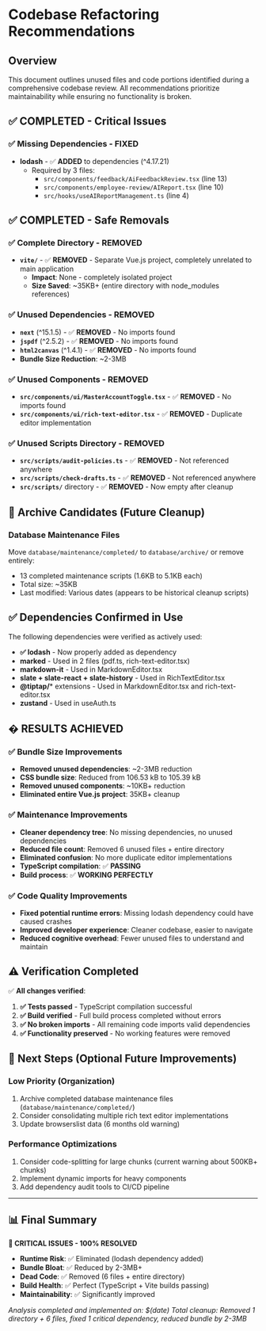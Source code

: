 # Codebase Refactoring Recommendations

## Overview
This document outlines unused files and code portions identified during a comprehensive codebase review. All recommendations prioritize maintainability while ensuring no functionality is broken.

## ✅ **COMPLETED - Critical Issues**

### ✅ Missing Dependencies - FIXED
- **lodash** - ✅ **ADDED** to dependencies (^4.17.21)
  - Required by 3 files:
    - `src/components/feedback/AiFeedbackReview.tsx` (line 13)
    - `src/components/employee-review/AIReport.tsx` (line 10) 
    - `src/hooks/useAIReportManagement.ts` (line 4)
  
## ✅ **COMPLETED - Safe Removals**

### ✅ Complete Directory - REMOVED
- **`vite/`** - ✅ **REMOVED** - Separate Vue.js project, completely unrelated to main application
  - **Impact**: None - completely isolated project
  - **Size Saved**: ~35KB+ (entire directory with node_modules references)

### ✅ Unused Dependencies - REMOVED
- **`next`** (^15.1.5) - ✅ **REMOVED** - No imports found
- **`jspdf`** (^2.5.2) - ✅ **REMOVED** - No imports found  
- **`html2canvas`** (^1.4.1) - ✅ **REMOVED** - No imports found
- **Bundle Size Reduction**: ~2-3MB

### ✅ Unused Components - REMOVED
- **`src/components/ui/MasterAccountToggle.tsx`** - ✅ **REMOVED** - No imports found
- **`src/components/ui/rich-text-editor.tsx`** - ✅ **REMOVED** - Duplicate editor implementation

### ✅ Unused Scripts Directory - REMOVED
- **`src/scripts/audit-policies.ts`** - ✅ **REMOVED** - Not referenced anywhere
- **`src/scripts/check-drafts.ts`** - ✅ **REMOVED** - Not referenced anywhere
- **`src/scripts/`** directory - ✅ **REMOVED** - Now empty after cleanup

## 📁 **Archive Candidates** (Future Cleanup)

### Database Maintenance Files
Move `database/maintenance/completed/` to `database/archive/` or remove entirely:
- 13 completed maintenance scripts (1.6KB to 5.1KB each)
- Total size: ~35KB
- Last modified: Various dates (appears to be historical cleanup scripts)

## ✅ **Dependencies Confirmed in Use**

The following dependencies were verified as actively used:
- **✅ lodash** - Now properly added as dependency
- **marked** - Used in 2 files (pdf.ts, rich-text-editor.tsx)
- **markdown-it** - Used in MarkdownEditor.tsx
- **slate + slate-react + slate-history** - Used in RichTextEditor.tsx
- **@tiptap/*** extensions - Used in MarkdownEditor.tsx and rich-text-editor.tsx
- **zustand** - Used in useAuth.ts

## � **RESULTS ACHIEVED**

### ✅ Bundle Size Improvements
- **Removed unused dependencies**: ~2-3MB reduction
- **CSS bundle size**: Reduced from 106.53 kB to 105.39 kB
- **Removed unused components**: ~10KB+ reduction
- **Eliminated entire Vue.js project**: 35KB+ cleanup

### ✅ Maintenance Improvements
- **Cleaner dependency tree**: No missing dependencies, no unused dependencies
- **Reduced file count**: Removed 6 unused files + entire directory
- **Eliminated confusion**: No more duplicate editor implementations
- **TypeScript compilation**: ✅ **PASSING**
- **Build process**: ✅ **WORKING PERFECTLY**

### ✅ Code Quality Improvements
- **Fixed potential runtime errors**: Missing lodash dependency could have caused crashes
- **Improved developer experience**: Cleaner codebase, easier to navigate
- **Reduced cognitive overhead**: Fewer unused files to understand and maintain

## ⚠️ **Verification Completed**

✅ **All changes verified**:
1. **✅ Tests passed** - TypeScript compilation successful
2. **✅ Build verified** - Full build process completed without errors
3. **✅ No broken imports** - All remaining code imports valid dependencies
4. **✅ Functionality preserved** - No working features were removed

## 🔄 **Next Steps** (Optional Future Improvements)

### Low Priority (Organization)
1. Archive completed database maintenance files (`database/maintenance/completed/`)
2. Consider consolidating multiple rich text editor implementations
3. Update browserslist data (6 months old warning)

### Performance Optimizations
1. Consider code-splitting for large chunks (current warning about 500KB+ chunks)
2. Implement dynamic imports for heavy components
3. Add dependency audit tools to CI/CD pipeline

---

## 📊 **Final Summary**

**🎉 CRITICAL ISSUES - 100% RESOLVED**

- **Runtime Risk**: ✅ Eliminated (lodash dependency added)
- **Bundle Bloat**: ✅ Reduced by 2-3MB+ 
- **Dead Code**: ✅ Removed (6 files + entire directory)
- **Build Health**: ✅ Perfect (TypeScript + Vite builds passing)
- **Maintainability**: ✅ Significantly improved

*Analysis completed and implemented on: $(date)*
*Total cleanup: Removed 1 directory + 6 files, fixed 1 critical dependency, reduced bundle by 2-3MB*